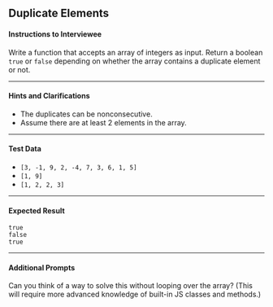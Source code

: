 ## Duplicate Elements

#### Instructions to Interviewee
Write a function that accepts an array of integers as input. Return a boolean `true` or `false` depending on whether the array contains a duplicate element or not.

---
#### Hints and Clarifications
- The duplicates can be nonconsecutive.
- Assume there are at least 2 elements in the array.

---
#### Test Data
- `[3, -1, 9, 2, -4, 7, 3, 6, 1, 5]`
- `[1, 9]`
- `[1, 2, 2, 3]`

---
#### Expected Result
```
true
false
true
```

---
#### Additional Prompts
Can you think of a way to solve this without looping over the array? (This will require more advanced knowledge of built-in JS classes and methods.)
